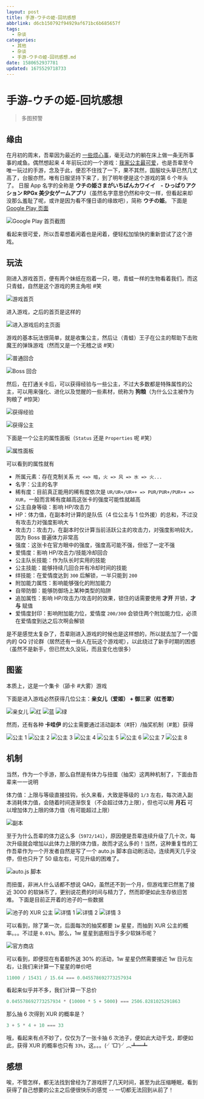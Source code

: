 ```yaml
---
layout: post
title: 手游-ウチの姫-回坑感想
abbrlink: d6cb150792f94929af671bc6b685657f
tags:
  - 杂谈
categories:
  - 其他
  - 杂谈
  - 手游-ウチの姫-回坑感想.md
date: 1580652937781
updated: 1675529718733
---
```


# 手游-ウチの姫-回坑感想

> 多图预警

## 缘由

在月初的周末，吾辈因为最近的 [一些烦心事](/p/4851df9b40f6427c8bccf86560d33529)，毫无动力的躺在床上做一条无所事事的咸鱼。偶然想起来 4 年前玩过的一个游戏：[我家公主最可爱](https://pf.goone.tw/)，也是吾辈至今唯一玩过的手游，念及于此，便忍不住找了一下，果不其然，国服坟头草已然几丈高了，台服亦然，唯有日服坚持下来了，到了明年便是这个游戏的第 6 个年头了。
日服 App 名字的全称是 **ウチの姫さまがいちばんカワイイ　- ひっぱりアクション RPGx 美少女ゲームアプリ**（虽然名字意思仍然和中文一样，但看起来却没那么羞耻了呢，或许是因为看不懂日语的缘故吧），简称 **ウチの姫**。
下面是 [Google Play 页面](https://play.google.com/store/apps/details?id=jp.co.cyberagent.uh)

![Google Play 首页截图](https://image-proxy.rxliuli.com/?url=https://lh3.googleusercontent.com/pw/AMWts8AI4_SuGIz2-kyyXwQNnyPHJWrSB25E-O5nn1cf6N9ihb-OppSkD3LOkzkh0UTVncwF2la0TsGHaBJKD56g73nb3PG3uvfhqgBa_o4TNy_HAzP2W-YSfvRNUO3KtoEBMaMsOyRyK0nMTfnRqtU12Ia2=w715-h823-no)

看起来很可爱，所以吾辈想着闲着也是闲着，便轻松加愉快的重新尝试了这个游戏。

## 玩法

刚进入游戏首页，便有两个妹纸在抱着一只，嗯，青蛙一样的生物看着我们，而这只青蛙，自然是这个游戏的男主角啦 #笑

![游戏首页](https://image-proxy.rxliuli.com/?url=https://lh3.googleusercontent.com/pw/AMWts8By6FaTrk-Y_bQTDelvMKOpQF8cWXkf3nwQqBf_mycRISOKMsctIXV1Fvf-Ca9qx4UcW9yG6IoUn9uD7LtLmczAU9i_ZB8TXesNJouSpRCE_c_uOxYoKHtzhHxiwtvs9fYzdDE6fpzbHCm5bvrzqT_F=w726-h1281-no)

进入游戏，之后的首页是这样的

![进入游戏后的主页面](https://image-proxy.rxliuli.com/?url=https://lh3.googleusercontent.com/pw/AMWts8CBZZ95VJ7cfl-zkmqvWEWzoDkWtHSfvRcGcr9LlTXjKo3iUbUh3yPoIfqg-gNjrILaM0NRRgV0y6xldUVOUAGN7qp3W_3-QawOCzpt__3MBKr0DeKA80papoF8plMOvCVVjOMbxY_uvsujGCViSAm5=w721-h1281-no)

游戏的基本玩法很简单，就是收集公主，然后让（青蛙）王子在公主的帮助下击败魔王的弹珠游戏（然而又是一个无稽之谈 #笑）

![普通回合](https://image-proxy.rxliuli.com/?url=https://lh3.googleusercontent.com/pw/AMWts8C1mDoDDWAC10V0YrQ0SK7fq9wZwJJoM2VPZEh9as5Ij_UeSzkiJiDNRVDVQlYRAU-sFSQbSqDHTsHK-xrfw_b76GZR20sMld8-ljLGoBBcGd1zbbDi5sQLhiGWsaiOjwWxPJwucy31_XOqYMYyuRmk=w720-h1281-no)

![Boss 回合](https://image-proxy.rxliuli.com/?url=https://lh3.googleusercontent.com/pw/AMWts8DAp-R6OzLARFzvZmwc4cmhpOPSBQ9iW1ZxC6q4WNWNAvf_CM-7D72Zg9Anjo8immBYRji3aa-1tadE4EwswpmU9mRKPNLCXVgB942wlTwNWQxafJ_YU4Imn855g5FKd9ImMncaOYoEm_LxelyfH9oY=w720-h1281-no)

然后，在打通关卡后，可以获得经验与一些公主，不过大多数都是特殊属性的公主，可以用来强化、进化以及觉醒的一些素材，统称为 **狗粮**（为什么公主被作为狗粮了 #惊哭）

![获得经验](https://image-proxy.rxliuli.com/?url=https://lh3.googleusercontent.com/pw/AMWts8Bm5FhsFPjlOay1fMbTLn_-xuQBkvd82_cPZ9n-29UNiIykbWC--z1s7Lqb-GMKTgpG47IuFVuDD0z_gkckFtIpYKXUoyyb7sWd7SEdf02LySnn-F6RFoY6vakTJqSLYRfucZ53bGwlnM5oUjBe1cLD=w720-h1281-no)

![获得公主](https://image-proxy.rxliuli.com/?url=https://lh3.googleusercontent.com/pw/AMWts8CaWO7OtyH-lWS_uGJZDv-gnIPVfGqZEOf9TRIsanBVL-VX3BR1JSR1J-lM-7i8516sqMz3Qb2OR6oKchneH3wxUKGKjVI2PkjwK0uKIAkNNyNuNNmiKvD0oHOq1TQt0Hw4chNJtYbHZ4_a70wDpRuk=w720-h1281-no)

下面是一个公主的属性面板（`Status` 还是 `Properties` 呢 #笑）

![属性面板](https://image-proxy.rxliuli.com/?url=https://lh3.googleusercontent.com/pw/AMWts8CBOR2RD0O5KZIaqAA3ZfIu0GHiEwz2KV7QaHuVrbC2Oo6RefwiHpxJ5jsjM1F-YK9RxR7CDUxshvqCXOOZXC5NjUGDDjrI0rBK6l0DpM90OgRh-qJMmRV463HUNGb72jkwDeQ4pSJTZrM-mlIq6qHp=w720-h1281-no)

可以看到的属性就有

*   所属元素：存在克制关系 `光 <=> 暗`，`火 => 风 => 水 => 火...`
*   名字：公主的名字
*   稀有度：目前真正能用的稀有度依次是 `UR/UR+/UR++ => PUR/PUR+/PUR++ => XUR`，一般而言稀有度越高这张卡的强度可能性就越高
*   公主自身等级：影响 HP/攻击力
*   HP：体力值，在副本时计算的是队伍（4 位公主与 1 位外援）的总和，不过没有攻击力对强度影响大
*   攻击力：攻击力，在副本时仅计算当前活跃公主的攻击力，对强度影响较大，因为 Boss 普遍体力非常高
*   强度：这张卡在官方眼中的强度，强度高可能不强，但低了一定不强
*   爱情度：影响 HP/攻击力/技能冷却回合
*   公主队长技能：作为队长时实用的技能
*   公主技能：能够持续几回合并有冷却时间的技能
*   绊技能：在爱情度达到 `300` 后解锁，一半只能到 `200`
*   附加能力属性：影响能够强化的附加能力
*   自带防御：能够防御场上某种类型的陷阱
*   追加属性：影响 HP/攻击力/攻击时的效果，锁住的话需要使用 **才开** 开锁，**才与** 赋值
*   爱情度封印：影响附加能力位，爱情度 `200/300` 会锁住两个附加能力位，必须在爱情度到达之后次啊会解锁

是不是感觉太复杂了，吾辈刚进入游戏的时候也是这样想的，所以就去加了一个国内的 QQ 讨论群（居然还有一些人在玩这个游戏呢），以此绕过了新手时期的困惑（虽然不是新手，但已然太久没玩，而且变化也很多）

## 图鉴

本质上，这是一个集卡（舔卡 #大雾）游戏

下面是进入游戏必然获得几位公主：**亲女儿（爱姬） + 御三家（红苍翠）**

![亲女儿](https://image-proxy.rxliuli.com/?url=https://lh3.googleusercontent.com/pw/AMWts8AdPoAj0FEyRi9lw0L5BtKGnbnDUwFL7DmTGFInWlVMGgbCGcAL2DOLHkySDkSBvS3kqppumzHg3KIwL38KFnxU8prSmLkgEGkOAYcdxE7k4OorAakqwS7tT1fnZWNFWqVNQVxERBYLXwohRZ1P7McN=w720-h1281-no)
![红](https://image-proxy.rxliuli.com/?url=https://lh3.googleusercontent.com/pw/AMWts8Awy7mHBD3ziEuBUhfoHpRC_iDxoZbVSqwT3bwICvwsbbhYJ5zYggZzPuE7nddIN-wlp3-EGEbRKBf9yahwRGQAmrSccr2C93t2jCja-ZWjJvm9RlExf_yebDm2suMz7uiM9SmQbNi01gUGSgHaId4A=w720-h1281-no)
![蓝](https://image-proxy.rxliuli.com/?url=https://lh3.googleusercontent.com/pw/AMWts8A9mm26-Y2Q3t6xBlNGQebPv77EF9BzuAR4wheYTooHFQ68TUH1hxiVCX7LHDlL0sW2_DXbyIIQ9g0Ai4RAvGnUxBNdJ8KZJB1ieSa2xxxmh9R6GwKSc3o-2pJiiJV2l59ud8yHTBSfDaW-Sj7Tfcav=w720-h1281-no)
![绿](https://image-proxy.rxliuli.com/?url=https://lh3.googleusercontent.com/pw/AMWts8BMxILeRx1_nZ-V-sAg5b2GIYPGJ9lxPm_ADf2hbqV5ebleuN0kJB3L7Fo8LCqU6z-X0OHb2rSGd9Get8NpT2enoK6MP1358-sdbwh-Xy5yIoPksJyu_OI3-GceRY_FlJia0u9W15er3m22EiDGGPoL=w721-h1281-no)

然而，还有各种 **卡哇伊** 的公主需要通过活动副本（#肝）/抽奖机制（#氪）获得

![公主 1](https://image-proxy.rxliuli.com/?url=https://lh3.googleusercontent.com/pw/AMWts8AjzkoxtWka3Zuy3HrAChp7cMHFefZI_gLYmlZ-hlRDwB0meBiRAPGGCWbIXM-BTsY0DEPhT01iGSduppy5HQ3wr2AR34TsM7Wy8L_K7_kje8m98sPap1dVO8Q6ruo0Uymbj8xtzkoHkdU4FEqnt_gp=w722-h1281-no)
![公主 2](https://image-proxy.rxliuli.com/?url=https://lh3.googleusercontent.com/pw/AMWts8DzjaHnJQYS7b-zFp7kjvCZqgkKIAzzCNtY4BoG8MT4V4c7VmCSZWla2HGmWjKzGQfQUHRSig_F5zROgnW6CT2iPFWG53Vq2-A4YyT6wKf_AlAp0wlZD_gaTbhn4_OTOsneN7ISiNLJBfO49zHc3x82=w720-h1281-no)
![公主 3](https://image-proxy.rxliuli.com/?url=https://lh3.googleusercontent.com/pw/AMWts8CSU4h4MyMdX4qIlWFSgs-AnmfG-tD8OcdFvuSwioHK6e6yflho0ADnah6kBBL47RxG6LgKYLUXxl0a53DhR83zT_dl7UPT6y_8RcxiYj1-f-GVHeC2hJbb8SIN4idMqbckFQXIv5t49daJlnE5a4PD=w720-h1281-no)
![公主 4](https://image-proxy.rxliuli.com/?url=https://lh3.googleusercontent.com/pw/AMWts8BQCJJPU2QXaXx9tSa39igVot2akrGCzCuY-c-ha_7wpRi-eAVz-1XJ7TEK6a3CPz2ynWia2h1yqwKFQcq_YgGCI8OqWUYEbhYRF4znSKeHKA_VQJZEVSx85R4LsiaIwLgu9rhJywA_MkB7jwhkQmoX=w752-h1337-no)
![公主 5](https://image-proxy.rxliuli.com/?url=https://lh3.googleusercontent.com/pw/AMWts8DuZq19nxpiX0M5Sc7AVT7oQOkWyWya2Bry_25bD4JbRArhDlt7FUJ1CzT44DahQfhkDgllw93bYKsv1pix-FuuHsoR6uSPkRBgCOkrtaI02ksOalwSrqwKrUKz3pC_guA4-wCcurpkRjjX_4ivzWHd=w752-h1337-no)
![公主 6](https://image-proxy.rxliuli.com/?url=https://lh3.googleusercontent.com/pw/AMWts8A5RLo0f00hnMLI9LFWHh_QUuNDlxs83zYsbuqvQ46RhZjw2CpFTaaafg83c33EB9rUCbI53xkm4VjptI64yPydHpD31EO4ineCRxo6xWk6BbceqaUOEqT1-Zqpw1AYcksQjmPitPz5R9ZESfn0aBk5=w754-h1337-no)
![公主 7](https://image-proxy.rxliuli.com/?url=https://lh3.googleusercontent.com/pw/AMWts8BcwXVD-fYiKZ1Vo_0ATxrNLKF7GbpSWN8mAZfQfD_NggogHzyJ7NaxLOGeeSKQVA5Jcc5YAFboHOgmTmCWsFERFg7K7xAzhepq1WEMD6QUgft_SPhwA1vwYeLwFqYcx1EIZSQjyeAy-YAbl-hBKKxD=w752-h1337-no)
![公主 8](https://image-proxy.rxliuli.com/?url=https://lh3.googleusercontent.com/pw/AMWts8BAEiO7f_ZxYzIe5xQ5JxOklgFoe2VnpeGRIB27HvkTrW7KpHmZVGuvNS74DlcHz58BgFJaag-XnhP15crMl1X5_bMOKxpWyelSoXUvDPJ6-2X6mrV1J8KaCZrjfTb2gdkRGZ0zJ1lFVzLZTD5CTzPJ=w640-h1136-no)

## 机制

当然，作为一个手游，那么自然是有体力与扭蛋（抽奖）这两种机制了，下面由吾辈来一一说明

体力值：上限与等级直接挂钩，长久来看，大致是等级的 `1/3` 左右，每次进入副本消耗体力值，会随着时间逐渐恢复（不会超过体力上限），但也可以用 **月石** 可以增加体力上限的体力值（有可能超过上限）

![副本](https://image-proxy.rxliuli.com/?url=https://lh3.googleusercontent.com/pw/AMWts8Bb1qnwQJl3Uo0AvKl23XP4vQtdzXvMnLQJDjYiEkccpkvl3rYzp4NA3RAlXrxd83wDYFmrfDqP0Ap9bBcPCtGlAnm08dqHUiw9R78MDDYWHVMwvnR0daczvHWeM5Dsta_q-qjsVwUH10fT6X_R-nvJ=w752-h1337-no)

至于为什么吾辈的体力这么多（`5972/141`），原因便是吾辈连续升级了几十次，每次升级就会增加以此体力上限的体力值，故而才这么多的！当然，这种重复性的工作吾辈作为一个开发者自然是写了一个 auto.js 脚本自动刷活动，连续两天几乎没停，但也只升了 50 级左右，可见升级的困难了。

![auto.js 脚本](https://image-proxy.rxliuli.com/?url=https://lh3.googleusercontent.com/pw/AMWts8Ccw3KiMpua7IxEUu__F7SMpqui8QvtqmaJFyTh9w5ZxHHvroY8z4OqBivMnmJViFrrURtWq-_TnVEcJPtNdlZehDVzMwe6AGM7qGD1i8eRpFAp3eZee8P8aG2C9Xh58i-HLG9V3xD-q4jNXeuPJMIM=w1858-h1079-no)

而扭蛋，非洲人什么话都不想说 QAQ，虽然还不到一个月，但游戏里已然氪了接近 3000 的软妹币了，更别说花费的时间与精力了，然而即便如此生存依旧苦难。
下面是目前正开着的池子的一些数据

![池子的 XUR 公主](https://image-proxy.rxliuli.com/?url=https://lh3.googleusercontent.com/pw/AMWts8DdOU9VFAfMnwfGA0Bm2fud5DEd6jv5aF0yHspgvGbPiIbcL8vLkBxW3YjSSnHu3LQPWeYgeWwkWnerSRTE_iNKrj1TpESqFBxUj2umt_OzKeiI06eFm8IPQK5gipi8aPsBlsLFRrU1LfaY3FGw-G9o=w752-h1337-no)
![详情 1](https://image-proxy.rxliuli.com/?url=https://lh3.googleusercontent.com/pw/AMWts8DKQWSQP3DXUIGDcseefabZ5Yy-lZi33PuPAZ8FYIEi3dI1j5v8beOYjISud30ZtbC5gWM_Oogs1ICskoWv-Lc-MJ1PSk2sMUN-SCMDCcvOSifPobQ_SiLyLabk3yb-sRk4imZX_sJk3vAvrT1D9C9J=w752-h1337-no)
![详情 2](https://image-proxy.rxliuli.com/?url=https://lh3.googleusercontent.com/pw/AMWts8CXMZ6zomP0-Lk-J2k9F1AfpTS-FY8ng0xUIOl-5EBTXE_5IyaQ7D7dguntQ-wD3YVK5R7oE3DdycMqLuQxIMXWbEkrOtT3FxnBvA5Pnp71lRxpeYLCS_LDdCUkqeO3_g4fNqYRUOrMyLo7xdTKZVL7=w753-h1337-no)
![详情 3](https://image-proxy.rxliuli.com/?url=https://lh3.googleusercontent.com/pw/AMWts8A2hUaIsr6nvxdHqbHdGV89F5fW6LeIiPWAdigIjPacZ5cSFaR8ovknHX6of8Hj1KHZpVxl6c1Y2QqrAM8Tw_IHGtm0zM0wyrjlyFO3r0ZRC2WUXIgXUw-5wHoWpGX7kPnaHQe1gu7Yhk-D4Ke3neC0=w752-h1337-no)

可以看到，除了第一次，后面每次的抽奖都要 `1w` 星星，而抽到 XUR 公主的概率。。。不过是 `0.01%`。那么，1w 星星到底相当于多少软妹币呢？

![官方商店](https://image-proxy.rxliuli.com/?url=https://lh3.googleusercontent.com/pw/AMWts8DFzb6Snte4CWMoiGQ6GP6KcdtIrUg6cuw8lEb2C9mGXkaF_aaGLykDidLDQB0TwcDXW3buSXUc38jQoSKjVoSgrGoOceJ5v0djVD_SD1GElOaje7oQyOLF6JmE_JR3uyRu_hs6qQUWplsElHBxXkm5=w752-h1337-no)

可以看到，即便现在有着额外送 30% 的活动，1w 星星仍然需要接近 1w 日元左右，让我们来计算一下星星的单价吧

```js
11000 / 15431 / 15.64 === 0.045578692773257934
```

看起来似乎并不多，我们计算一下总价

```js
0.045578692773257934 * (10000 * 5 + 5000) === 2506.8281025291863
```

那么抽 6 次得到 XUR 的概率是？

```js
3 + 5 * 4 + 10 === 33
```

哦，看起来有点不妙了，仅仅为了一张卡抽 6 次池子，便如此大动干戈，即便如此，获得 XUR 的概率也只有 `33%`，这。。。(╯‵□′)╯︵┻━┻

## 感想

唉，不管怎样，都无法找到曾经为了游戏肝了几天时间，甚至为此压缩睡眠，看到获得了自己想要的公主之后便很快乐的感觉 -- 一切都无法回到从前了！

